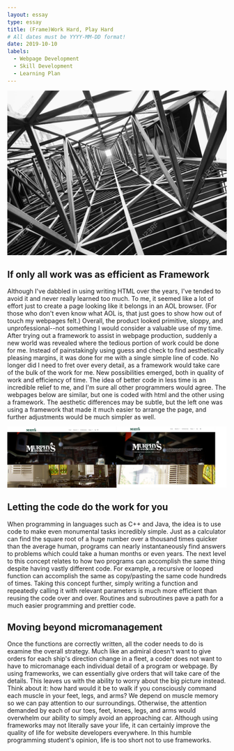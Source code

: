```yaml
---
layout: essay
type: essay
title: (Frame)Work Hard, Play Hard
# All dates must be YYYY-MM-DD format!
date: 2019-10-10
labels:
  - Webpage Development
  - Skill Development
  - Learning Plan
---
```


<img class="ui small right floated image" src="../images/frame.jpg">

## If only all work was as efficient as Framework

Although I've dabbled in using writing HTML over the years, I've tended to avoid it and never really learned too much.  To me, it seemed like a lot of effort just to create a page looking like it belongs in an AOL browser.  (For those who don't even know what AOL is, that just goes to show how out of touch my webpages felt.)  Overall, the product looked primitive, sloppy, and unprofessional--not something I would consider a valuable use of my time.  After trying out a framework to assist in webpage production, suddenly a new world was revealed where the tedious portion of work could be done for me.  Instead of painstakingly using guess and check to find aesthetically pleasing margins, it was done for me with a single simple line of code.  No longer did I need to fret over every detail, as a framework would take care of the bulk of the work for me.  New possibilities emerged, both in quality of work and efficiency of time.  The idea of better code in less time is an incredible relief to me, and I'm sure all other programmers would agree.  The webpages below are similar, but one is coded with html and the other using a framework.  The aesthetic differences may be subtle, but the left one was using a framework that made it much easier to arrange the page, and further adjustments would be much simpler as well.

<img class="ui small right floated image" src="../images/murphys-both.png">
  
## Letting the code do the work for you

When programming in languages such as C++ and Java, the idea is to use code to make even monumental tasks incredibly simple.  Just as a calculator can find the square root of a huge number over a thousand times quicker than the average human, programs can nearly instantaneously find answers to problems which could take a human months or even years.  The next level to this concept relates to how two programs can accomplish the same thing despite having vastly different code.  For example, a recursive or looped function can accomplish the same as copy/pasting the same code hundreds of times.  Taking this concept further, simply writing a function and repeatedly calling it with relevant parameters is much more efficient than reusing the code over and over.  Routines and subroutines pave a path for a much easier programming and prettier code.

## Moving beyond micromanagement

Once the functions are correctly written, all the coder needs to do is examine the overall strategy.  Much like an admiral doesn't want to give orders for each ship's direction change in a fleet, a coder does not want to have to micromanage each individual detail of a program or webpage.  By using frameworks, we can essentially give orders that will take care of the details.  This leaves us with the ability to worry about the big picture instead.  Think about it: how hard would it be to walk if you consciously command each muscle in your feet, legs, and arms?  We depend on muscle memory so we can pay attention to our surroundings.  Otherwise, the attention demanded by each of our toes, feet, knees, legs, and arms would overwhelm our ability to simply avoid an approaching car.  Although using frameworks may not literally save your life, it can certainly improve the quality of life for website developers everywhere.  In this humble programming student's opinion, life is too short not to use frameworks.
